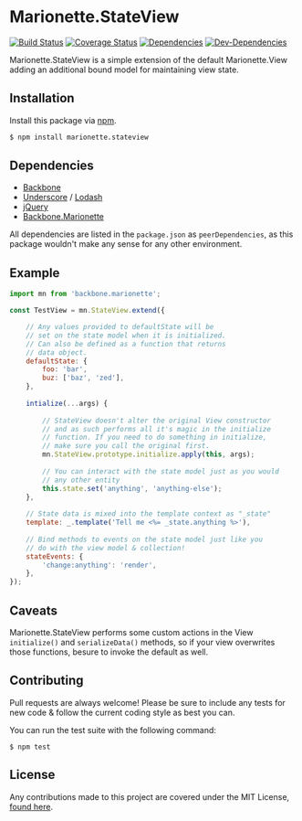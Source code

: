# Marionette.StateView

[![Build Status](https://travis-ci.org/Globobeet/marionette.stateview.svg?branch=master)](https://travis-ci.org/Globobeet/marionette.stateview)
[![Coverage Status](https://coveralls.io/repos/github/Globobeet/marionette.stateview/badge.svg?branch=master)](https://coveralls.io/github/Globobeet/marionette.stateview?branch=master)
[![Dependencies](https://david-dm.org/Globobeet/marionette.stateview.svg)](https://david-dm.org/Globobeet/marionette.stateview)
[![Dev-Dependencies](https://david-dm.org/Globobeet/marionette.stateview/dev-status.svg)](https://david-dm.org/Globobeet/marionette.stateview?type=dev)

Marionette.StateView is a simple extension of the default Marionette.View adding an additional bound model for maintaining view state.

## Installation

Install this package via [npm](https://npmjs.org).

```sh
$ npm install marionette.stateview
```

## Dependencies

- [Backbone](https://npmjs.com/package/backbone)
- [Underscore](https://npmjs.com/package/underscore) / [Lodash](https://npmjs.com/package/lodash)
- [jQuery](https://npmjs.com/package/jquery)
- [Backbone.Marionette](https://npmjs.com/package/backbone.marionette)

All dependencies are listed in the `package.json` as `peerDependencies`, as this package wouldn't make any sense for any other environment.

## Example

```js
import mn from 'backbone.marionette';

const TestView = mn.StateView.extend({

	// Any values provided to defaultState will be
	// set on the state model when it is initialized.
	// Can also be defined as a function that returns
	// data object.
	defaultState: {
		foo: 'bar',
		buz: ['baz', 'zed'],
	},
	
	intialize(...args) {
	
		// StateView doesn't alter the original View constructor
		// and as such performs all it's magic in the initialize
		// function. If you need to do something in initialize,
		// make sure you call the original first.
		mn.StateView.prototype.initialize.apply(this, args);
		
		// You can interact with the state model just as you would
		// any other entity
		this.state.set('anything', 'anything-else');
	},
	
	// State data is mixed into the template context as "_state"
	template: _.template('Tell me <%= _state.anything %>'),
	
	// Bind methods to events on the state model just like you
	// do with the view model & collection!
	stateEvents: {
		'change:anything': 'render',
	},
});
```

## Caveats

Marionette.StateView performs some custom actions in the View `initialize()` and `serializeData()` methods, so if your view overwrites those functions, besure to invoke the default as well.

## Contributing

Pull requests are always welcome! Please be sure to include any tests for new code & follow the current coding style as best you can.

You can run the test suite with the following command:

```
$ npm test
```


## License

Any contributions made to this project are covered under the MIT License, [found here](https://github.com/Globobeet/marionette.stateview/blob/master/license.md).
